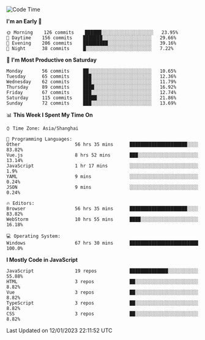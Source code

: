 <!--START_SECTION:waka-->
![Code Time](http://img.shields.io/badge/Code%20Time-2%2C001%20hrs%2055%20mins-blue)

**I'm an Early 🐤** 

```text
🌞 Morning    126 commits    ██████░░░░░░░░░░░░░░░░░░░   23.95% 
🌆 Daytime    156 commits    ███████░░░░░░░░░░░░░░░░░░   29.66% 
🌃 Evening    206 commits    █████████░░░░░░░░░░░░░░░░   39.16% 
🌙 Night      38 commits     █░░░░░░░░░░░░░░░░░░░░░░░░   7.22%

```
📅 **I'm Most Productive on Saturday** 

```text
Monday       56 commits     ██░░░░░░░░░░░░░░░░░░░░░░░   10.65% 
Tuesday      65 commits     ███░░░░░░░░░░░░░░░░░░░░░░   12.36% 
Wednesday    62 commits     ███░░░░░░░░░░░░░░░░░░░░░░   11.79% 
Thursday     89 commits     ████░░░░░░░░░░░░░░░░░░░░░   16.92% 
Friday       67 commits     ███░░░░░░░░░░░░░░░░░░░░░░   12.74% 
Saturday     115 commits    █████░░░░░░░░░░░░░░░░░░░░   21.86% 
Sunday       72 commits     ███░░░░░░░░░░░░░░░░░░░░░░   13.69%

```


📊 **This Week I Spent My Time On** 

```text
⌚︎ Time Zone: Asia/Shanghai

💬 Programming Languages: 
Other                    56 hrs 35 mins      █████████████████████░░░░   83.82% 
Vue.js                   8 hrs 52 mins       ███░░░░░░░░░░░░░░░░░░░░░░   13.14% 
JavaScript               1 hr 17 mins        ░░░░░░░░░░░░░░░░░░░░░░░░░   1.9% 
YAML                     9 mins              ░░░░░░░░░░░░░░░░░░░░░░░░░   0.24% 
JSON                     9 mins              ░░░░░░░░░░░░░░░░░░░░░░░░░   0.24%

🔥 Editors: 
Browser                  56 hrs 35 mins      █████████████████████░░░░   83.82% 
WebStorm                 10 hrs 55 mins      ████░░░░░░░░░░░░░░░░░░░░░   16.18%

💻 Operating System: 
Windows                  67 hrs 30 mins      █████████████████████████   100.0%

```

**I Mostly Code in JavaScript** 

```text
JavaScript               19 repos            ██████████████░░░░░░░░░░░   55.88% 
HTML                     3 repos             ██░░░░░░░░░░░░░░░░░░░░░░░   8.82% 
Vue                      3 repos             ██░░░░░░░░░░░░░░░░░░░░░░░   8.82% 
TypeScript               3 repos             ██░░░░░░░░░░░░░░░░░░░░░░░   8.82% 
CSS                      3 repos             ██░░░░░░░░░░░░░░░░░░░░░░░   8.82%

```



 Last Updated on 12/01/2023 22:11:52 UTC
<!--END_SECTION:waka-->

<!--
**likaiqiang/likaiqiang** is a ✨ _special_ ✨ repository because its `README.md` (this file) appears on your GitHub profile.

Here are some ideas to get you started:

- 🔭 I’m currently working on ...
- 🌱 I’m currently learning ...
- 👯 I’m looking to collaborate on ...
- 🤔 I’m looking for help with ...
- 💬 Ask me about ...
- 📫 How to reach me: ...
- 😄 Pronouns: ...
- ⚡ Fun fact: ...
-->

